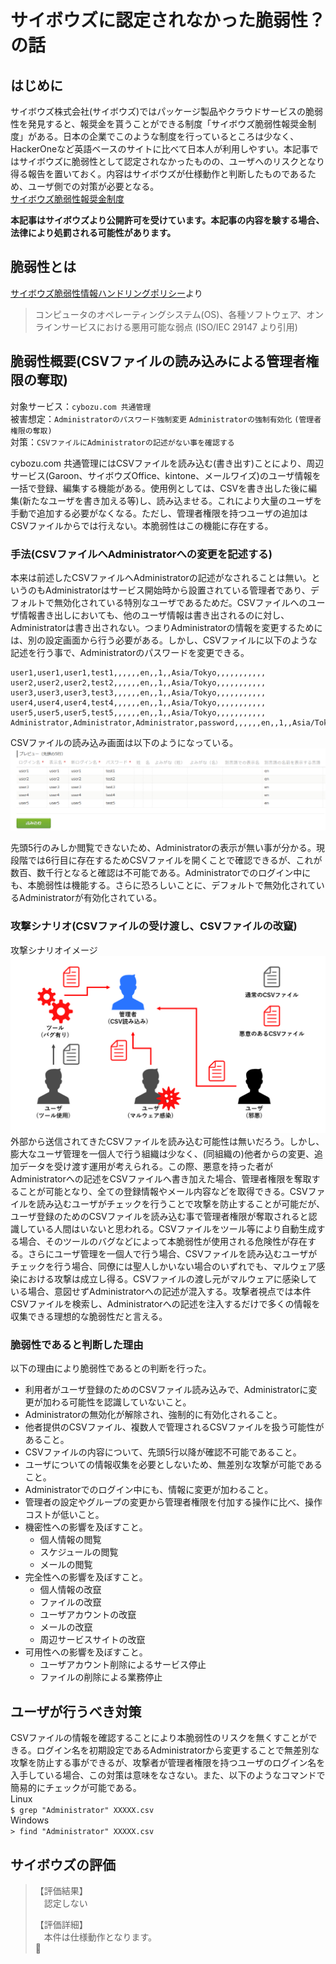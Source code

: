 # サイボウズに認定されなかった脆弱性？の話

## はじめに
サイボウズ株式会社(サイボウズ)ではパッケージ製品やクラウドサービスの脆弱性を発見すると、報奨金を貰うことができる制度「サイボウズ脆弱性報奨金制度」がある。日本の企業でこのような制度を行っているところは少なく、HackerOneなど英語ベースのサイトに比べて日本人が利用しやすい。本記事ではサイボウズに脆弱性として認定されなかったものの、ユーザへのリスクとなり得る報告を置いておく。内容はサイボウズが仕様動作と判断したものであるため、ユーザ側での対策が必要となる。  
[サイボウズ脆弱性報奨金制度](https://cybozu.co.jp/products/bug-bounty/)  

**本記事はサイボウズより公開許可を受けています。本記事の内容を験する場合、法律により処罰される可能性があります。**  

## 脆弱性とは
[サイボウズ脆弱性情報ハンドリングポリシー](https://cybozu.co.jp/company/security-policy/)より  
>コンピュータのオペレーティングシステム(OS)、各種ソフトウェア、オンラインサービスにおける悪用可能な弱点 (ISO/IEC 29147 より引用)  

## 脆弱性概要(CSVファイルの読み込みによる管理者権限の奪取)
対象サービス：`cybozu.com 共通管理`  
被害想定：`Administratorのパスワード強制変更` `Administratorの強制有効化` `(管理者権限の奪取)`  
対策：`CSVファイルにAdministratorの記述がない事を確認する`  

cybozu.com 共通管理にはCSVファイルを読み込む(書き出す)ことにより、周辺サービス(Garoon、サイボウズOffice、kintone、メールワイズ)のユーザ情報を一括で登録、編集する機能がある。使用例としては、CSVを書き出した後に編集(新たなユーザを書き加える等)し、読み込ませる。これにより大量のユーザを手動で追加する必要がなくなる。ただし、管理者権限を持つユーザの追加はCSVファイルからでは行えない。本脆弱性はこの機能に存在する。  

### 手法(CSVファイルへAdministratorへの変更を記述する)
本来は前述したCSVファイルへAdministratorの記述がなされることは無い。というのもAdministratorはサービス開始時から設置されている管理者であり、デフォルトで無効化されている特別なユーザであるためだ。CSVファイルへのユーザ情報書き出しにおいても、他のユーザ情報は書き出されるのに対し、Administratorは書き出されない。つまりAdministratorの情報を変更するためには、別の設定画面から行う必要がある。しかし、CSVファイルに以下のような記述を行う事で、Administratorのパスワードを変更できる。  

```text:XXXXX.csv
user1,user1,user1,test1,,,,,,en,,1,,Asia/Tokyo,,,,,,,,,,,
user2,user2,user2,test2,,,,,,en,,1,,Asia/Tokyo,,,,,,,,,,,
user3,user3,user3,test3,,,,,,en,,1,,Asia/Tokyo,,,,,,,,,,,
user4,user4,user4,test4,,,,,,en,,1,,Asia/Tokyo,,,,,,,,,,,
user5,user5,user5,test5,,,,,,en,,1,,Asia/Tokyo,,,,,,,,,,,
Administrator,Administrator,Administrator,password,,,,,,en,,1,,Asia/Tokyo,,,,,,,,,,,
```

CSVファイルの読み込み画面は以下のようになっている。  
![csv1.png](csv1.png)  

先頭5行のみしか閲覧できないため、Administratorの表示が無い事が分かる。現段階では6行目に存在するためCSVファイルを開くことで確認できるが、これが数百、数千行となると確認は不可能である。Administratorでのログイン中にも、本脆弱性は機能する。さらに恐ろしいことに、デフォルトで無効化されているAdministratorが有効化されている。  

### 攻撃シナリオ(CSVファイルの受け渡し、CSVファイルの改竄)
攻撃シナリオイメージ  
![csv2.png](csv2.png)  
外部から送信されてきたCSVファイルを読み込む可能性は無いだろう。しかし、膨大なユーザ管理を一個人で行う組織は少なく、(同組織の)他者からの変更、追加データを受け渡す運用が考えられる。この際、悪意を持った者がAdministratorへの記述をCSVファイルへ書き加えた場合、管理者権限を奪取することが可能となり、全ての登録情報やメール内容などを取得できる。CSVファイルを読み込むユーザがチェックを行うことで攻撃を防止することが可能だが、ユーザ登録のためのCSVファイルを読み込む事で管理者権限が奪取されると認識している人間はいないと思われる。CSVファイルをツール等により自動生成する場合、そのツールのバグなどによって本脆弱性が使用される危険性が存在する。さらにユーザ管理を一個人で行う場合、CSVファイルを読み込むユーザがチェックを行う場合、同僚には聖人しかいない場合のいずれでも、マルウェア感染における攻撃は成立し得る。CSVファイルの渡し元がマルウェアに感染している場合、意図せずAdministratorへの記述が混入する。攻撃者視点では本件CSVファイルを検索し、Administratorへの記述を注入するだけで多くの情報を収集できる理想的な脆弱性だと言える。  

### 脆弱性であると判断した理由
以下の理由により脆弱性であるとの判断を行った。  

- 利用者がユーザ登録のためのCSVファイル読み込みで、Administratorに変更が加わる可能性を認識していないこと。  
- Administratorの無効化が解除され、強制的に有効化されること。  
- 他者提供のCSVファイル、複数人で管理されるCSVファイルを扱う可能性があること。  
- CSVファイルの内容について、先頭5行以降が確認不可能であること。  
- ユーザについての情報収集を必要としないため、無差別な攻撃が可能であること。  
- Administratorでのログイン中にも、情報に変更が加わること。  
- 管理者の設定やグループの変更から管理者権限を付加する操作に比べ、操作コストが低いこと。  
- 機密性への影響を及ぼすこと。  
    - 個人情報の閲覧  
    - スケジュールの閲覧  
    - メールの閲覧  
- 完全性への影響を及ぼすこと。  
    - 個人情報の改竄  
    - ファイルの改竄  
    - ユーザアカウントの改竄  
    - メールの改竄  
    - 周辺サービスサイトの改竄  
- 可用性への影響を及ぼすこと。  
    - ユーザアカウント削除によるサービス停止  
    - ファイルの削除による業務停止  

## ユーザが行うべき対策
CSVファイルの情報を確認することにより本脆弱性のリスクを無くすことができる。ログイン名を初期設定であるAdministratorから変更することで無差別な攻撃を防止する事ができるが、攻撃者が管理者権限を持つユーザのログイン名を入手している場合、この対策は意味をなさない。また、以下のようなコマンドで簡易的にチェックが可能である。  
Linux  
`$ grep "Administrator" XXXXX.csv`  
Windows  
`> find "Administrator" XXXXX.csv`  

## サイボウズの評価

>【評価結果】  
>　認定しない  
>  
>【評価詳細】  
>　本件は仕様動作となります。  
🥺